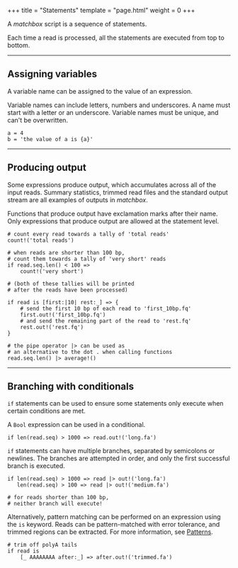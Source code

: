 +++
title = "Statements"
template = "page.html"
weight = 0
+++

A *matchbox* script is a sequence of statements. 

Each time a read is processed, all the statements are executed from top to bottom.

---

## Assigning variables

A variable name can be assigned to the value of an expression.

Variable names can include letters, numbers and underscores. A name must start with a letter or an underscore. Variable names must be unique, and can't be overwritten.

```matchbox
a = 4
b = 'the value of a is {a}'
```

---

## Producing output

Some expressions produce output, which accumulates across all of the input reads. Summary statistics, trimmed read files and the standard output stream are all examples of outputs in *matchbox*. 

Functions that produce output have exclamation marks after their name. Only expressions that produce output are allowed at the statement level.

```matchbox
# count every read towards a tally of 'total reads'
count!('total reads')

# when reads are shorter than 100 bp, 
# count them towards a tally of 'very short' reads
if read.seq.len() < 100 =>
    count!('very short')

# (both of these tallies will be printed
# after the reads have been processed)
```

```matchbox
if read is [first:|10| rest:_] => {
    # send the first 10 bp of each read to 'first_10bp.fq'
    first.out!('first_10bp.fq')
    # and send the remaining part of the read to 'rest.fq'
    rest.out!('rest.fq')
}
```

```matchbox
# the pipe operator |> can be used as 
# an alternative to the dot . when calling functions
read.seq.len() |> average!()
```

---

## Branching with conditionals

`if` statements can be used to ensure some statements only execute when certain conditions are met.

A <code class="type">Bool</code> expression can be used in a conditional.

```matchbox
if len(read.seq) > 1000 => read.out!('long.fa')
```

`if` statements can have multiple branches, separated by semicolons or newlines. The branches are attempted in order, and only the first successful branch is executed.

```matchbox
if len(read.seq) > 1000 => read |> out!('long.fa')
   len(read.seq) > 100 => read |> out!('medium.fa')

# for reads shorter than 100 bp, 
# neither branch will execute!
```

Alternatively, pattern matching can be performed on an expression using the `is` keyword. Reads can be pattern-matched with error tolerance, and trimmed regions can be extracted. For more information, see [Patterns](../patterns/).

```matchbox
# trim off polyA tails
if read is 
    [_ AAAAAAAA after:_] => after.out!('trimmed.fa')
```